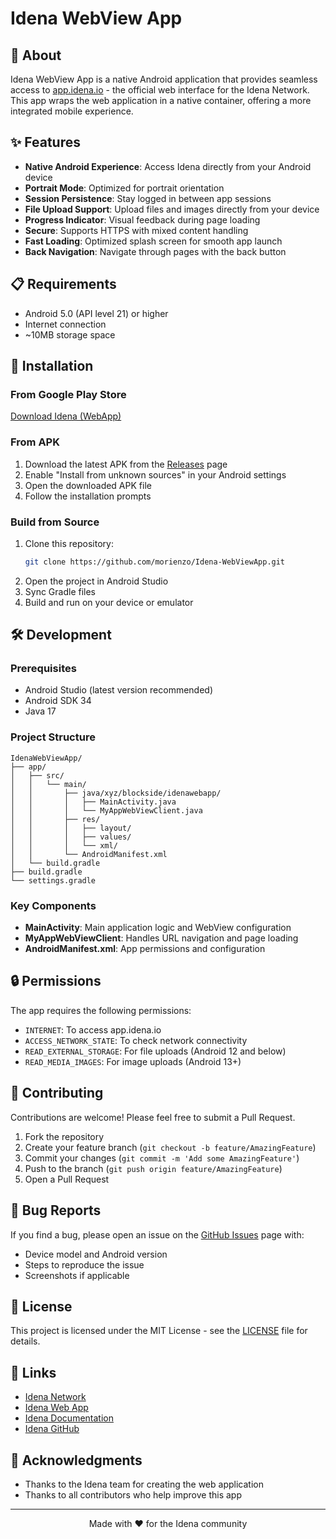 # Idena WebView App

## 📱 About

Idena WebView App is a native Android application that provides seamless access to [app.idena.io](https://app.idena.io) - the official web interface for the Idena Network. This app wraps the web application in a native container, offering a more integrated mobile experience.

## ✨ Features

- **Native Android Experience**: Access Idena directly from your Android device
- **Portrait Mode**: Optimized for portrait orientation
- **Session Persistence**: Stay logged in between app sessions
- **File Upload Support**: Upload files and images directly from your device
- **Progress Indicator**: Visual feedback during page loading
- **Secure**: Supports HTTPS with mixed content handling
- **Fast Loading**: Optimized splash screen for smooth app launch
- **Back Navigation**: Navigate through pages with the back button

## 📋 Requirements

- Android 5.0 (API level 21) or higher
- Internet connection
- ~10MB storage space

## 🚀 Installation

### From Google Play Store
[Download Idena (WebApp)](https://play.google.com/store/apps/details?id=xyz.blockside.idenawebapp)

### From APK
1. Download the latest APK from the [Releases](https://github.com/morienzo/Idena-WebViewApp/tree/master/app/release) page
2. Enable "Install from unknown sources" in your Android settings
3. Open the downloaded APK file
4. Follow the installation prompts

### Build from Source
1. Clone this repository:
   ```bash
   git clone https://github.com/morienzo/Idena-WebViewApp.git
   ```
2. Open the project in Android Studio
3. Sync Gradle files
4. Build and run on your device or emulator

## 🛠️ Development

### Prerequisites
- Android Studio (latest version recommended)
- Android SDK 34
- Java 17

### Project Structure
```
IdenaWebViewApp/
├── app/
│   ├── src/
│   │   └── main/
│   │       ├── java/xyz/blockside/idenawebapp/
│   │       │   ├── MainActivity.java
│   │       │   └── MyAppWebViewClient.java
│   │       ├── res/
│   │       │   ├── layout/
│   │       │   ├── values/
│   │       │   └── xml/
│   │       └── AndroidManifest.xml
│   └── build.gradle
├── build.gradle
└── settings.gradle
```

### Key Components
- **MainActivity**: Main application logic and WebView configuration
- **MyAppWebViewClient**: Handles URL navigation and page loading
- **AndroidManifest.xml**: App permissions and configuration

## 🔒 Permissions

The app requires the following permissions:
- `INTERNET`: To access app.idena.io
- `ACCESS_NETWORK_STATE`: To check network connectivity
- `READ_EXTERNAL_STORAGE`: For file uploads (Android 12 and below)
- `READ_MEDIA_IMAGES`: For image uploads (Android 13+)

## 🤝 Contributing

Contributions are welcome! Please feel free to submit a Pull Request.

1. Fork the repository
2. Create your feature branch (`git checkout -b feature/AmazingFeature`)
3. Commit your changes (`git commit -m 'Add some AmazingFeature'`)
4. Push to the branch (`git push origin feature/AmazingFeature`)
5. Open a Pull Request

## 🐛 Bug Reports

If you find a bug, please open an issue on the [GitHub Issues](https://github.com/morienzo/Idena-WebViewApp/issues) page with:
- Device model and Android version
- Steps to reproduce the issue
- Screenshots if applicable

## 📄 License

This project is licensed under the MIT License - see the [LICENSE](LICENSE) file for details.

## 🔗 Links

- [Idena Network](https://idena.io)
- [Idena Web App](https://app.idena.io)
- [Idena Documentation](https://docs.idena.io)
- [Idena GitHub](https://github.com/idena-network)

## 👏 Acknowledgments

- Thanks to the Idena team for creating the web application
- Thanks to all contributors who help improve this app

---

<p align="center">
  Made with ❤️ for the Idena community
</p>
